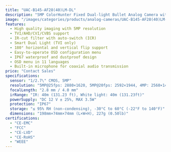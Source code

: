 ```yaml
---
title: "UAC-B145-AF28(40)LM-DL"
description: "5MP ColorHunter Fixed Dual-light Bullet Analog Camera with high quality imaging, smart dual light capability, and IP67 protection"
image: "/images/categories/products/analog-cameras/UAC-B145-AF28(40)LM-DL.png"
features:
  - High quality imaging with 5MP resolution
  - TVI/AHD/CVI/CVBS support
  - IR-cut filter with auto-switch (ICR)
  - Smart Dual Light (TVI only)
  - 180° horizontal and vertical flip support
  - Easy-to-operate OSD configuration menu
  - IP67 waterproof and dustproof design
  - OSD menu in 11 languages
  - Built-in microphone for coaxial audio transmission
price: "Contact Sales"
specifications:
  sensor: "1/2.7\" CMOS, 5MP"
  resolution: "5MP@25fps: 2880×1620, 5MP@20fps: 2592×1944, 4MP: 2560×1440, 1080P: 1920×1080"
  focalLength: "2.8 mm / 4.0 mm"
  irRange: "IR: 40m (131.23 ft), White light: 40m (131.23ft)"
  powerSupply: "DC 12 V ± 25%, MAX 3.5W"
  protection: "IP67"
  storage: "≤ 95% RH (non-condensing), -30°C to 60°C (-22°F to 140°F)"
  dimensions: "198mm×74mm×74mm (L×W×H), 227g (0.50lb)"
certifications:
  - "CE-EMC"
  - "FCC"
  - "CE-LVD"
  - "CE-RoHS"
  - "WEEE"
---
```

